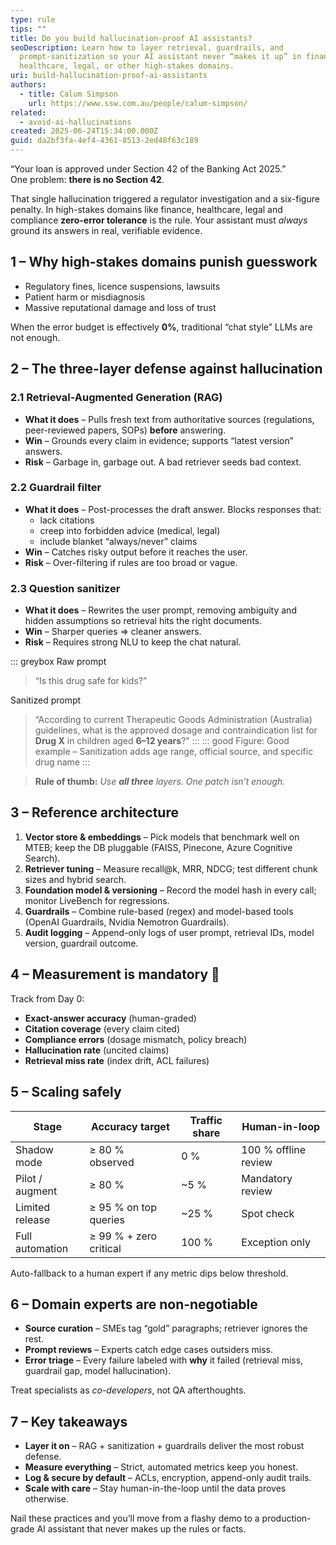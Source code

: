 ```yaml
---
type: rule
tips: ""
title: Do you build hallucination-proof AI assistants?
seoDescription: Learn how to layer retrieval, guardrails, and
  prompt-sanitization so your AI assistant never “makes it up” in finance,
  healthcare, legal, or other high-stakes domains.
uri: build-hallucination-proof-ai-assistants
authors:
  - title: Calum Simpson
    url: https://www.ssw.com.au/people/calum-simpson/
related:
  - avoid-ai-hallucinations
created: 2025-06-24T15:34:00.000Z
guid: da2bf3fa-4ef4-4361-8513-2ed48f63c189
---
```

“Your loan is approved under Section 42 of the Banking Act 2025.”  
One problem: **there is no Section 42**.

That single hallucination triggered a regulator investigation and a six-figure penalty. In high-stakes domains like finance, healthcare, legal and compliance **zero-error tolerance** is the rule. Your assistant must _always_ ground its answers in real, verifiable evidence.

<!--endintro-->

## 1 – Why high-stakes domains punish guesswork

* Regulatory fines, licence suspensions, lawsuits  
* Patient harm or misdiagnosis  
* Massive reputational damage and loss of trust  

When the error budget is effectively **0%**, traditional “chat style” LLMs are not enough.

## 2 – The three-layer defense against hallucination

### 2.1  Retrieval-Augmented Generation (RAG)

* **What it does** – Pulls fresh text from authoritative sources (regulations, peer-reviewed papers, SOPs) **before** answering.  
* **Win** – Grounds every claim in evidence; supports “latest version” answers.  
* **Risk** – Garbage in, garbage out. A bad retriever seeds bad context.

### 2.2  Guardrail filter

* **What it does** – Post-processes the draft answer. Blocks responses that:
  * lack citations  
  * creep into forbidden advice (medical, legal)  
  * include blanket “always/never” claims
* **Win** – Catches risky output before it reaches the user.  
* **Risk** – Over-filtering if rules are too broad or vague.

### 2.3  Question sanitizer

* **What it does** – Rewrites the user prompt, removing ambiguity and hidden assumptions so retrieval hits the right documents.  
* **Win** – Sharper queries ⇒ cleaner answers.  
* **Risk** – Requires strong NLU to keep the chat natural.

::: greybox
Raw prompt  
> “Is this drug safe for kids?”

Sanitized prompt  
> “According to current Therapeutic Goods Administration (Australia) guidelines, what is the approved dosage and contraindication list for **Drug X** in children aged **6–12 years**?”
:::
::: good
Figure: Good example – Sanitization adds age range, official source, and specific drug name
:::

> **Rule of thumb:** _Use **all three** layers. One patch isn’t enough._

## 3 – Reference architecture

1. **Vector store & embeddings** – Pick models that benchmark well on MTEB; keep the DB pluggable (FAISS, Pinecone, Azure Cognitive Search).  
2. **Retriever tuning** – Measure recall@k, MRR, NDCG; test different chunk sizes and hybrid search.  
3. **Foundation model & versioning** – Record the model hash in every call; monitor LiveBench for regressions.  
4. **Guardrails** – Combine rule-based (regex) and model-based tools (OpenAI Guardrails, Nvidia Nemotron Guardrails).  
5. **Audit logging** – Append-only logs of user prompt, retrieval IDs, model version, guardrail outcome.

## 4 – Measurement is mandatory 🧪

Track from Day 0:

* **Exact-answer accuracy** (human-graded)  
* **Citation coverage** (every claim cited)  
* **Compliance errors** (dosage mismatch, policy breach)  
* **Hallucination rate** (uncited claims)  
* **Retrieval miss rate** (index drift, ACL failures)

## 5 – Scaling safely

| Stage | Accuracy target | Traffic share | Human-in-loop |
|-------|-----------------|--------------|---------------|
| Shadow mode | ≥ 80 % observed | 0 % | 100 % offline review |
| Pilot / augment | ≥ 80 % | ~5 % | Mandatory review |
| Limited release | ≥ 95 % on top queries | ~25 % | Spot check |
| Full automation | ≥ 99 % + zero critical | 100 % | Exception only |

Auto-fallback to a human expert if any metric dips below threshold.

## 6 – Domain experts are non-negotiable

* **Source curation** – SMEs tag “gold” paragraphs; retriever ignores the rest.  
* **Prompt reviews** – Experts catch edge cases outsiders miss.  
* **Error triage** – Every failure labeled with **why** it failed (retrieval miss, guardrail gap, model hallucination).

Treat specialists as _co-developers_, not QA afterthoughts.

## 7 – Key takeaways

* **Layer it on** – RAG + sanitization + guardrails deliver the most robust defense.  
* **Measure everything** – Strict, automated metrics keep you honest.  
* **Log & secure by default** – ACLs, encryption, append-only audit trails.  
* **Scale with care** – Stay human-in-the-loop until the data proves otherwise.

Nail these practices and you’ll move from a flashy demo to a production-grade AI assistant that never makes up the rules or facts.
